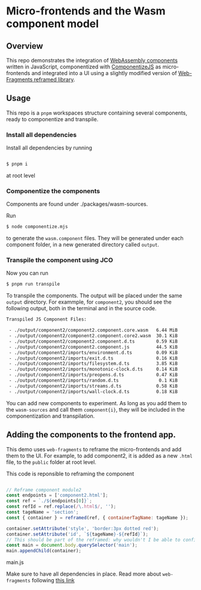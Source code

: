 # Micro-frontends and the Wasm component model

## Overview

This repo demonstrates the integration of [WebAssembly components](https://component-model.bytecodealliance.org/design/why-component-model.html) written in JavaScript, componentized with [ComponentizeJS](https://github.com/bytecodealliance/ComponentizeJS) as micro-frontends and integrated into a UI using a slightly modified version of [Web-Fragments reframed library](https://github.com/web-fragments/web-fragments).

## Usage

This repo is a `pnpm` workspaces structure containing several components, ready to componentize and transpile.

### Install all dependencies

Install all dependencies by running

```bash

$ pnpm i

```
at root level

### Componentize the components

Components are found under ./packages/wasm-sources.

Run 

```bash
$ node componentize.mjs 
```
to generate the `wasm.component` files. They will be generated under each component folder, in a new generated directory called `output`.

### Transpile the component using JCO

Now you can run 

```bash
$ pnpm run transpile
```

To transpile the components. The output will be placed under the same `output` directory. 
For exammple, for `component2`, you should see the following output, both in the terminal and in the source code.

```bash
Transpiled JS Component Files:

 - ./output/component2/component2.component.core.wasm   6.44 MiB
 - ./output/component2/component2.component.core2.wasm  30.1 KiB
 - ./output/component2/component2.component.d.ts        0.59 KiB
 - ./output/component2/component2.component.js          44.5 KiB
 - ./output/component2/imports/environment.d.ts         0.09 KiB
 - ./output/component2/imports/exit.d.ts                0.16 KiB
 - ./output/component2/imports/filesystem.d.ts          3.85 KiB
 - ./output/component2/imports/monotonic-clock.d.ts     0.14 KiB
 - ./output/component2/imports/preopens.d.ts            0.47 KiB
 - ./output/component2/imports/random.d.ts               0.1 KiB
 - ./output/component2/imports/streams.d.ts             0.58 KiB
 - ./output/component2/imports/wall-clock.d.ts          0.18 KiB
 ```

 You can add new components to experiment. As long as you add them to the `wasm-sources` and call them `component{i}`, they will be included in the componentization and transpilation.

 ## Adding the components to the frontend app.

 This demo uses `web-fragments` to reframe the micro-frontends and add them to the UI. For example, to add component2, it is added as a new `.html` file, to the `public` folder at root level.

 This code is reponsible to reframing the component 
 
 
```javascript

// Reframe component module2
const endpoints = ['component2.html'];
const ref = `./${endpoints[0]}`;
const refId = ref.replace(/\.html$/, '');
const tageName = 'section';
const { container } = reframed(ref, { containerTagName: tageName });

container.setAttribute('style', 'border:3px dotted red');
container.setAttribute('id', `${tageName}-${refId}`);
// This should be part of the reframed: why wouldn't I be able to configure this?
const main = document.body.querySelector('main');
main.appendChild(container);
```
main.js

Make sure to have all dependencies in place. Read more about `web-fragments` following [this link](https://github.com/web-fragments/web-fragments)
 